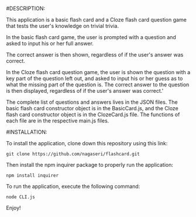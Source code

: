 #DESCRIPTION: 

This application is a basic flash card and a Cloze flash card question game that tests the user's knowledge on trivial trivia. 

In the basic flash card game, the user is prompted with a question and asked to input his or her full answer. 

The correct answer is then shown, regardless of if the user's answer was correct.

In the Cloze flash card question game, the user is shown the question with a key part of the question left out, and asked to input his or her guess as to what the missing part of the question is. The correct answer to the question is then displayed, regardless of if the user's answer was correct.'

The complete list of questions and answers lives in the JSON files. The basic flash card constructor object is in the BasicCard.js, and the Cloze flash card constructor object is in the ClozeCard.js file. The functions of each file are in the respective main.js files. 

#INSTALLATION: 

To install the application, clone down this repository using this link:

    git clone https://github.com/nagaseri/flashcard.git

Then install the npm inquirer package to properly run the application: 

    npm install inquirer

To run the application, execute the following command: 

    node CLI.js

Enjoy!
